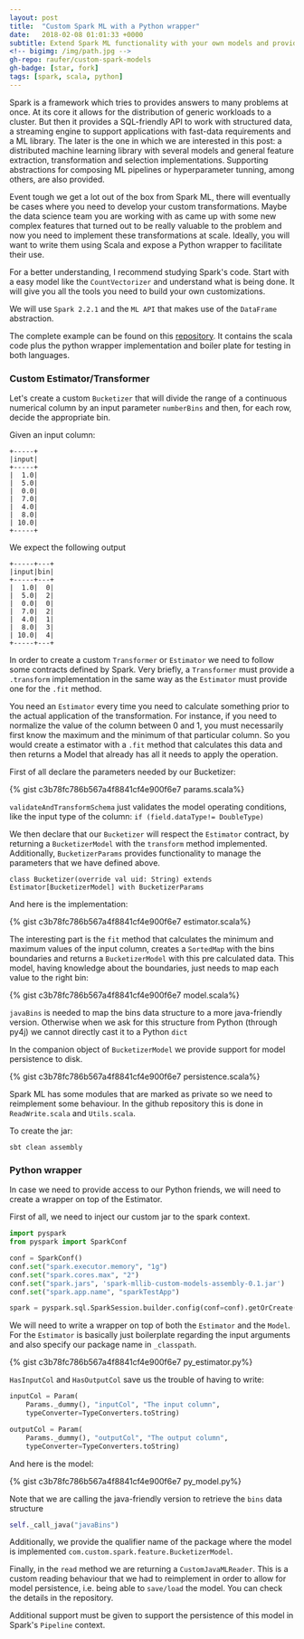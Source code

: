 ```yaml
---
layout: post
title:  "Custom Spark ML with a Python wrapper"
date:   2018-02-08 01:01:33 +0000
subtitle: Extend Spark ML functionality with your own models and provide access from python
<!-- bigimg: /img/path.jpg -->
gh-repo: raufer/custom-spark-models
gh-badge: [star, fork]
tags: [spark, scala, python]
---
```


Spark is a framework which tries to provides answers to many problems at once. At its core it allows for the distribution of generic workloads to a cluster. But then it provides a SQL-friendly API to work with structured data, a streaming engine to support applications with fast-data requirements and a ML library. The later is the one in which we are interested in this post: a distributed machine learning library with several models and general feature extraction, transformation and selection implementations. Supporting abstractions for composing ML pipelines or hyperparameter tunning, among others, are also provided.


Event tough we get a lot out of the box from Spark ML, there will eventually be cases where you need to develop your custom transformations. Maybe the data science team you are working with as came up with some new complex features that turned out to be really valuable to the problem and now you need to implement these transformations at scale. Ideally, you will want to write them using Scala and expose a Python wrapper to facilitate their use.

For a better understanding, I recommend studying Spark's code. Start with a easy model like the `CountVectorizer` and understand what is being done. It will give you all the tools you need to build your own customizations.

We will use `Spark 2.2.1` and the `ML API` that makes use of the `DataFrame` abstraction.

The complete example can be found on this [repository][repo]. It contains the scala code plus the python wrapper implementation and boiler plate for testing in both languages.

### Custom Estimator/Transformer

Let's create a custom `Bucketizer` that will divide the range of a continuous numerical column by an input parameter `numberBins` and then, for each row, decide the appropriate bin.

Given an input column:
```
+-----+
|input|
+-----+
|  1.0|
|  5.0|
|  0.0|
|  7.0|
|  4.0|
|  8.0|
| 10.0|
+-----+
```

We expect the following output

```
+-----+---+
|input|bin|
+-----+---+
|  1.0|  0|
|  5.0|  2|
|  0.0|  0|
|  7.0|  2|
|  4.0|  1|
|  8.0|  3|
| 10.0|  4|
+-----+---+
```

In order to create a custom `Transformer` or `Estimator` we need to follow some contracts defined by Spark. Very briefly, a `Transformer` must provide a `.transform` implementation in the same way as the `Estimator` must provide one for the `.fit` method.

You need an `Estimator` every time you need to calculate something prior to the actual application of the transformation. For instance, if you need to normalize the value of the column between 0 and 1, you must necessarily first know the maximum and the minimum of that particular column. So you would create a estimator with a `.fit` method that calculates this data and then returns a Model that already has all it needs to apply the operation.

First of all declare the parameters needed by our Bucketizer:

{% gist c3b78fc786b567a4f8841cf4e900f6e7 params.scala%}

`validateAndTransformSchema` just validates the model operating conditions, like the input type of the column: `if (field.dataType!= DoubleType)`


We then declare that our `Bucketizer` will respect the `Estimator` contract, by returning a `BucketizerModel` with the `transform` method implemented. Additionally, `BucketizerParams` provides functionality to manage the parameters that we have defined above.

```
class Bucketizer(override val uid: String) extends Estimator[BucketizerModel] with BucketizerParams
```

And here is the implementation:


{% gist c3b78fc786b567a4f8841cf4e900f6e7 estimator.scala%}


The interesting part is the `fit` method that calculates the minimum and maximum values of the input column, creates a `SortedMap` with the bins boundaries and returns a `BucketizerModel` with this pre calculated data. This model, having knowledge about the boundaries, just needs to map each value to the right bin:


{% gist c3b78fc786b567a4f8841cf4e900f6e7 model.scala%}

`javaBins` is needed to map the bins data structure to a more java-friendly version. Otherwise when we ask for this structure from Python (through py4j) we cannot directly cast it to a Python `dict`

In the companion object of `BucketizerModel` we provide support for model persistence to disk.

{% gist c3b78fc786b567a4f8841cf4e900f6e7 persistence.scala%}


Spark ML has some modules that are marked as private so we need to reimplement some behaviour. In the github repository this is done in `ReadWrite.scala` and `Utils.scala`.

To create the jar:

```
sbt clean assembly
```

### Python wrapper

In case we need to provide access to our Python friends, we will need to create a wrapper on top of the Estimator.

First of all, we need to inject our custom jar to the spark context.

```python
import pyspark
from pyspark import SparkConf

conf = SparkConf()
conf.set("spark.executor.memory", "1g")
conf.set("spark.cores.max", "2")
conf.set("spark.jars", 'spark-mllib-custom-models-assembly-0.1.jar')
conf.set("spark.app.name", "sparkTestApp")

spark = pyspark.sql.SparkSession.builder.config(conf=conf).getOrCreate()
```

We will need to write a wrapper on top of both the `Estimator` and the `Model`. For the `Estimator` is basically just boilerplate regarding the input arguments and also specify our package name in `_classpath`.

{% gist c3b78fc786b567a4f8841cf4e900f6e7 py_estimator.py%}

`HasInputCol` and `HasOutputCol` save us the trouble of having to write:

```python
inputCol = Param(
    Params._dummy(), "inputCol", "The input column",
    typeConverter=TypeConverters.toString)

outputCol = Param(
    Params._dummy(), "outputCol", "The output column",
    typeConverter=TypeConverters.toString)
```

And here is the model:

{% gist c3b78fc786b567a4f8841cf4e900f6e7 py_model.py%}

Note that we are calling the java-friendly version to retrieve the `bins` data structure

```python
self._call_java("javaBins")
```

Additionally, we provide the qualifier name of the package where the model is implemented `com.custom.spark.feature.BucketizerModel`.

Finally, in the `read` method we are returning a `CustomJavaMLReader`. This is a custom reading behaviour that we had to reimplement in order to allow for model persistence, i.e. being able to `save/load` the model. You can check the details in the repository.

Additional support must be given to support the persistence of this model in Spark's `Pipeline` context.


<!-- ![Crepe](http://s3-media3.fl.yelpcdn.com/bphoto/cQ1Yoa75m2yUFFbY2xwuqw/348s.jpg) -->

[repo]: https://github.com/raufer/custom-spark-models
